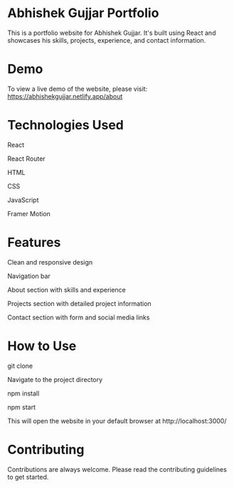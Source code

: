 # Abhishek Gujjar Portfolio

This is a portfolio website for Abhishek Gujjar. It's built using React and showcases his skills, projects, experience, and contact information.

# Demo

To view a live demo of the website, please visit: https://abhishekgujjar.netlify.app/about

# Technologies Used

React

React Router

HTML

CSS

JavaScript

Framer Motion

# Features

Clean and responsive design

Navigation bar

About section with skills and experience

Projects section with detailed project information

Contact section with form and social media links

# How to Use

git clone

Navigate to the project directory

npm install

npm start

This will open the website in your default browser at http://localhost:3000/

# Contributing

Contributions are always welcome. Please read the contributing guidelines to get started.
